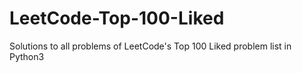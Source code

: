 # LeetCode-Top-100-Liked
Solutions to all problems of LeetCode's Top 100 Liked problem list in Python3

